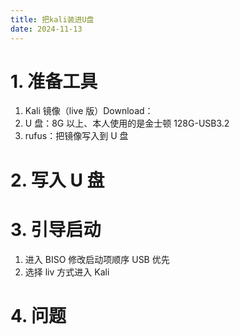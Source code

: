 ```yaml
---
title: 把kali装进U盘
date: 2024-11-13
---
```


# 1. 准备工具

1. Kali 镜像（live 版）Download：
2. U 盘：8G 以上、本人使用的是金士顿 128G-USB3.2
3. rufus：把镜像写入到 U 盘

# 2. 写入 U 盘

# 3. 引导启动

1. 进入 BISO 修改启动项顺序 USB 优先
2. 选择 liv 方式进入 Kali

# 4. 问题
